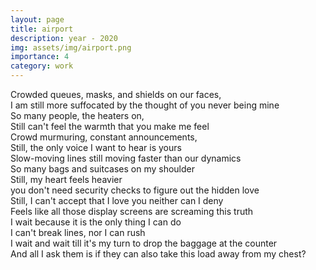```yaml
---
layout: page
title: airport
description: year - 2020
img: assets/img/airport.png
importance: 4
category: work
---
```


Crowded queues, masks, and shields on our faces,  
I am still more suffocated by the thought of you never being mine  
So many people, the heaters on,  
Still can't feel the warmth that you make me feel  
Crowd murmuring, constant announcements,  
Still, the only voice I want to hear is yours   
Slow-moving lines still moving faster than our dynamics   
So many bags and suitcases on my shoulder  
Still, my heart feels heavier    
you don't need security checks to figure out the hidden love     
Still, I can't accept that I love you neither can I deny   
Feels like all those display screens are screaming this truth   
I wait because it is the only thing I can do   
I can't break lines, nor I can rush   
I wait and wait till it's my turn to drop the baggage at the counter   
And all I ask them is if they can also take this load away from my chest?   
